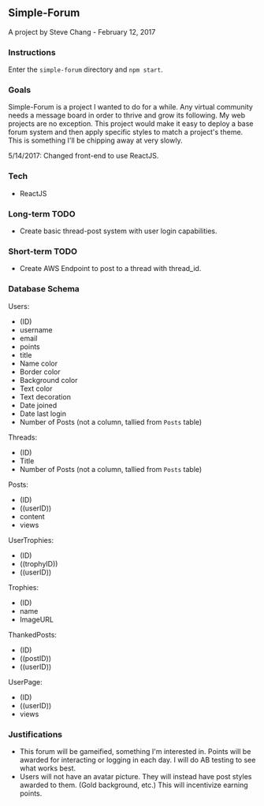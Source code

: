 ## Simple-Forum

A project by Steve Chang - February 12, 2017

### Instructions
Enter the `simple-forum` directory and `npm start`.

### Goals
Simple-Forum is a project I wanted to do for a while. Any virtual community needs a message board in order to thrive and grow its following. My web projects are no exception. This project would make it easy to deploy a base forum system and then apply specific styles to match a project's theme. This is something I'll be chipping away at very slowly.

5/14/2017: Changed front-end to use ReactJS.

### Tech
- ReactJS

### Long-term TODO
- Create basic thread-post system with user login capabilities.

### Short-term TODO
- Create AWS Endpoint to post to a thread with thread_id.

### Database Schema
Users:
- (ID)
- username
- email
- points
- title
- Name color
- Border color
- Background color
- Text color
- Text decoration
- Date joined
- Date last login
- Number of Posts (not a column, tallied from `Posts` table)

Threads:
- (ID)
- Title
- Number of Posts (not a column, tallied from `Posts` table)

Posts:
- (ID)
- ((userID))
- content
- views

UserTrophies:
- (ID)
- ((trophyID))
- ((userID))

Trophies:
- (ID)
- name
- ImageURL

ThankedPosts:
- (ID)
- ((postID))
- ((userID))

UserPage:
- (ID)
- ((userID))
- views

### Justifications
- This forum will be gameified, something I'm interested in. Points will be awarded for interacting or logging in each day. I will do AB testing to see what works best.
- Users will not have an avatar picture. They will instead have post styles awarded to them. (Gold background, etc.) This will incentivize earning points.